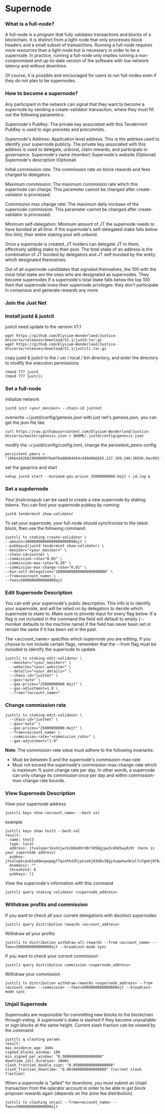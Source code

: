 # Supernode

### What is a full-node?
A full-node is a program that fully validates transactions and blocks of a blockchain. It is distinct from a light-node that only processes block headers and a small subset of transactions. Running a full-node requires more resources than a light-node but is necessary in order to be a supernode. In practice, running a full-node only implies running a non-compromised and up-to-date version of the software with low network latency and without downtime.

Of course, it is possible and encouraged for users to run full-nodes even if they do not plan to be supernodes.

### How to become a supernode?
Any participant in the network can signal that they want to become a supernode by sending a create-validator transaction, where they must fill out the following parameters:

Supernode's PubKey: The private key associated with this Tendermint PubKey is used to sign prevotes and precommits. 

Supernode's Address: Application level address. This is the address used to identify your supernode publicly. The private key associated with this address is used to delegate, unbond, claim rewards, and participate in governance.
Supernode's name (moniker)
Supernode's website (Optional)
Supernode's description (Optional)

Initial commission rate: The commission rate on block rewards and fees charged to delegators.

Maximum commission: The maximum commission rate which this supernode can charge. This parameter cannot be changed after create-validator is processed.

Commission max change rate: The maximum daily increase of the supernode  commission. This parameter cannot be changed after create-validator is processed.

Minimum self-delegation: Minimum amount of JT the supernode needs to have bonded at all time. If the supernode's self-delegated stake falls below this limit, their entire staking pool will unbond.

Once a supernode is created, JT holders can delegate JT to them, effectively adding stake to their pool. The total stake of an address is the combination of JT bonded by delegators and JT self-bonded by the entity which designated themselves.

Out of all supernode candidates that signaled themselves, the 100 with the most total stake are the ones who are designated as supernodes. They become supernodes If a supernode's total stake falls below the top 100 then that supernode loses their supernode privileges: they don't participate in consensus and generate rewards any more.

### Join the Just Net

### Install justd & justcli
justcli need update to the version V1.1
```
wget https://github.com/Elysium-Wonderland/Justice-Universe/releases/download/V1.1/justd.tar.gz
wget https://github.com/Elysium-Wonderland/Justice-Universe/releases/download/V1.1/justcli.tar.gz
```
copy justd & justcli to the / usr / local / bin directory, and enter the directory to modify the execution permissions
```
chmod 777 justd
chmod 777 justcli
```

### Set a full-node
initialize network
```
justd init <your_moniker> --chain-id justnet
```
overwrite ~/.justd/config/genesis.json with just net's genesis.json, you can get the json file like
```
curl https://raw.githubusercontent.com/Elysium-Wonderland/Justice-Universe/master/genesis.json > $HOME/.justd/config/genesis.json
```
modify the ~/.justd/config/config.toml, change the persistent_peers config
```
persistent_peers = "196b4202bb19690808f6e8f6a08464454c949d46@165.227.189.246:26656,9ac993102af9256dc44d9bb3e2e6d59bd8bbef66@157.245.215.213:26656,f3151e9e52dfe96788def701016f017dbb8189be@47.244.49.18:26656"
```
set the gasprice and start
```
nohup justd start --minimum-gas-prices 25000000000.0ajt > jd.log &
```

### Set a supdernode
Your jtvalconspub can be used to create a new supernode by staking tokens. You can find your supernode pubkey by running:
```
justd tendermint show-validator
```
To set your supernode, your full-node should synchronize to the latest block, then use the following command:
```
justcli tx staking create-validator \
--amount=10000000000000000000000ajt \
--pubkey=$(justd tendermint show-validator) \
--moniker="<your_moniker>" \
--chain-id=justnet \
--commission-rate="0.05" \
--commission-max-rate="0.20" \
--commission-max-change-rate="0.01" \
--min-self-delegation="10000000000000000000000" \
--from=<account_name> \
--fees=5000000000000000ajt
```

### Edit Supernode Description
You can edit your supernode's public description. This info is to identify your supernode, and will be relied on by delegators to decide which supernode to stake to. Make sure to provide input for every flag below. If a flag is not included in the command the field will default to empty (--moniker defaults to the machine name) if the field has never been set or remain the same if it has been set in the past.

The <account_name> specifies which supernode you are editing. If you choose to not include certain flags, remember that the --from flag must be included to identify the supernode to update.

```
justcli tx staking edit-validator \
  --moniker="<your_moniker>" \
  --website="<your_website>" \
  --details="<your_details>" \
  --chain-id="justnet" \
  --gas="auto" \
  --gas-prices="25000000000.0ajt" \
  --gas-adjustment=1.9 \
  --from="<account_name>"
```

### Change commission rate
```
justcli tx staking edit-validator \
  --chain-id="justnet" \
  --gas="auto" \
  --gas-prices="25000000000.0ajt" \
  --from=<account_name> \
  --commission-rate="<commission_rate>" \
  --gas-adjustment="1.9"
```
**Note**: The commission-rate value must adhere to the following invariants:
- Must be between 0 and the supernode's commission-max-rate
- Must not exceed the supernode's commission-max-change-rate which is maximum % point change rate per day. In other words, a supernode can only change its commission once per day and within commission-max-change-rate bounds.


### View Supernode Description
View your supernode address
```
justcli keys show <account_name> --bech val
```
example
```
justcli keys show test3 --bech val 
result:
- name: test3
  type: local
  address: jtvaloper1kxh3jwrk2m9a09rd0rl058gjpw3c4h85wy0z9r (here is your supernode address)
  pubkey: jtvaloperpub1addwnpepqgf7qcehhd3hjpnsakj03d8s38gj4uqwhwx8cwl7u7gehj078zh8v2c8q4f
  mnemonic: ""
  threshold: 0
  pubkeys: []
```
View the supernode's information with this command
```
justcli query staking validator <supernode_address>
```
### Withdraw profits and commission
If you want to check all your current delegations with disctinct supernodes
```
justcli query distribution rewards <account_address>
```
Withdraw all your profits
```
justcli tx distribution withdraw-all-rewards --from <account_name> --fees=5000000000000000ajt --broadcast-mode sync
```
If you want to check your current commission
```
justcli query distribution commission <supernode_address>
```
Withdraw your commission
```
justcli tx distribution withdraw-rewards <supernode_address> --from <account_name> --commission --fees=5000000000000000ajt --broadcast-mode sync
```

### Unjail Supernode
Supernodes are responsible for committing new blocks to the blockchain through voting. A supernode's stake is slashed if they become unavailable or sign blocks at the same height. Current slash fraction can be viewed by the command:
```
justcli q slashing params
result:
max_evidence_age: 2m0s
signed_blocks_window: 100
min_signed_per_window: "0.500000000000000000"
downtime_jail_duration: 10m0s
slash_fraction_double_sign: "0.050000000000000000"
slash_fraction_downtime: "0.001000000000000000" (Current slash fraction)
```

When a supernode is "jailed" for downtime, you must submit an Unjail transaction from the operator account in order to be able to get block proposer rewards again (depends on the zone fee distribution).
```
justcli tx slashing unjail --from=<account_name> --fees=5000000000000000ajt
```
